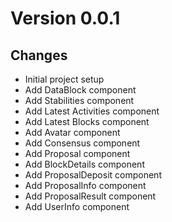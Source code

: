 # Version 0.0.1
## Changes
- Initial project setup
- Add DataBlock component
- Add Stabilities component
- Add Latest Activities component
- Add Latest Blocks component
- Add Avatar component
- Add Consensus component
- Add Proposal component
- Add BlockDetails component
- Add ProposalDeposit component
- Add ProposalInfo component
- Add ProposalResult component
- Add UserInfo component